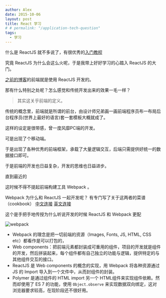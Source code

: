 ```yaml
---
author: Alex
date: 2015-10-06
layout: post
title: React 学习
# # permalink: "/application-tech-question"
tags:
  - 学习
---
```


什么是 ReactJS 就不多说了，有很优秀的[入门教程](http://www.ruanyifeng.com/blog/2015/03/react.html)

究竟 ReactJS 为什么会这么火呢，于是我带上好好学习的心踏入 ReactJS 的大门。

[之前的博客](http://168.63.214.220)的前端就是使用 ReactJS 开发的。

那有什么特别之处呢？怎么感觉和传统开发出来的效果一毛一样？

> 其实这关乎前端的定义。

传统的概念里，前端就是所谓的前台，由设计师兄弟画一画前端程序员布一布局后台程序员(世界上最好的语言)套一套模板大概就成了。

这样的设定是很带感，曾一度风靡PC端的开发。

可是出现了个移动端。

于是出现了各种优秀的前端框架，承载了大量逻辑交互，后端只需提供好统一的数据接口即可。

于是前端的开发也日益复杂，开发的思维也日益进步。

直到最近的

这时候不得不提起前端构建工具 Webpack 。

Webpack 为什么和 ReactJS 一起开发呢？
有专门写了关于这两者的菜谱（cookbook）
[中文连接](https://fakefish.github.io/react-webpack-cookbook/)
[英文连接](https://christianalfoni.github.io/react-webpack-cookbook/)

这个是手把手地传授为什么听说开发的时候 ReactJS 和 Webpack 更配

![webpack][what-is-webpack]

- Webpack 的理念是把一切前端的资源（Images, Fonts, JS, HTML, CSS etc）都看作是可以打包的，
- Web components：把前端元素都封装成可重用的组件，项目的开发就是组件的开发，然后拼装起来，每个组件都有自己独立的功能与逻辑，提供特定的与其他组件交互的接口。
- ReactJS 是 Web components 的概念的实现，用 Webpack 将各种资源通过 JS 的 Import 导入到一个文件中，从而封组件的封装。
- Polymer 是通过组件的 HTML import 另一个 HTML组件来实现组件依赖。然而却使用了 ES 7 的功能，使用 `Object.observe` 来实现数据双向绑定，这对浏览器要求较高，在现阶段还不很好用。

[what-is-webpack]:https://webpack.github.io/assets/what-is-webpack.png